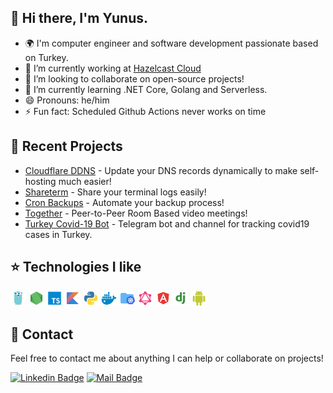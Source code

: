 
## 👋 Hi there, I'm Yunus.
- 🌍  I'm computer engineer and software development passionate based on Turkey.
- 🔭  I’m currently working at [Hazelcast Cloud](https://cloud.hazelcast.com)
- 👯  I’m looking to collaborate on open-source projects!
- 🌱  I’m currently learning .NET Core, Golang and Serverless.
- 😄  Pronouns: he/him
- ⚡   Fun fact: Scheduled Github Actions never works on time 

## 🚀 Recent Projects

- [Cloudflare DDNS](https://github.com/yunussandikci/cloudflare-ddns) - Update your DNS records dynamically to make self-hosting much easier!
- [Shareterm](https://github.com/yunussandikci/shareterm) - Share your terminal logs easily!
- [Cron Backups](https://github.com/yunussandikci/cron-backups) - Automate your backup process!
- [Together](https://github.com/yunussandikci/together) - Peer-to-Peer Room Based video meetings!  
- [Turkey Covid-19 Bot](https://github.com/yunussandikci/covid19-turkey-bot) - Telegram bot and channel for tracking covid19 cases in Turkey. 

## ⭐️ Technologies I like
<p align="left">
<img src="https://github.com/PKief/vscode-material-icon-theme/blob/master/icons/go_gopher.svg" alt="golang" width="25" height="25" />
<img src="https://github.com/PKief/vscode-material-icon-theme/blob/master/icons/nodejs_alt.svg" alt="nodejs" width="25" height="25" />
<img src="https://github.com/PKief/vscode-material-icon-theme/blob/master/icons/typescript.svg" alt="typescript" width="25" height="25" />
<img src="https://github.com/PKief/vscode-material-icon-theme/blob/master/icons/kotlin.svg" alt="kotlin" width="25" height="25" />
<img src="https://github.com/PKief/vscode-material-icon-theme/blob/master/icons/python.svg" alt="python" width="25" height="25" />
<img src="https://github.com/PKief/vscode-material-icon-theme/blob/master/icons/docker.svg" alt="docker" width="25" height="25" />
<img src="https://github.com/PKief/vscode-material-icon-theme/blob/master/icons/folder-kubernetes.svg" alt="kubernetes" width="25" height="25" />
<img src="https://github.com/PKief/vscode-material-icon-theme/blob/master/icons/graphql.svg" alt="graphql" width="25" height="25" />
<img src="https://github.com/PKief/vscode-material-icon-theme/blob/master/icons/angular.svg" alt="angular" width="25" height="25" />
<img src="https://github.com/PKief/vscode-material-icon-theme/blob/master/icons/django.svg" alt="django" width="25" height="25" />
<img src="https://github.com/PKief/vscode-material-icon-theme/blob/master/icons/android.svg" alt="android" width="25" height="25" />

## 📌 Contact
Feel free to contact me about anything I can help or collaborate on projects!<br>

[![Linkedin Badge](https://img.shields.io/badge/linkedin-%230077B5.svg?&style=for-the-badge&logo=linkedin&logoColor=white)](https://www.linkedin.com/in/yunussandikci)
[![Mail Badge](https://img.shields.io/badge/email-c14438?style=for-the-badge&logo=Gmail&logoColor=white&link=mailto:yunussandi@outlook.com)](mailto:yunussandikic@outlook.com)
